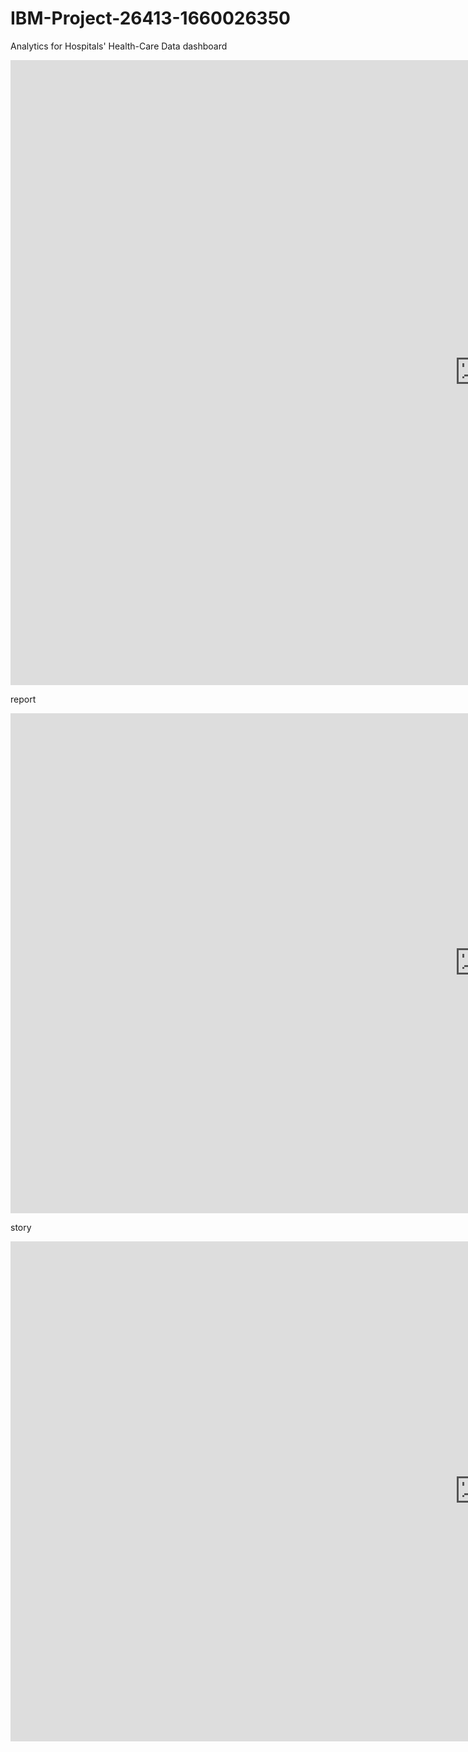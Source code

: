 # IBM-Project-26413-1660026350
Analytics for Hospitals' Health-Care Data
dashboard

<iframe src="https://ap2.ca.analytics.ibm.com/bi/?perspective=dashboard&amp;pathRef=.my_folders%2FNew%2Bdashboard&amp;closeWindowOnLastView=true&amp;ui_appbar=false&amp;ui_navbar=false&amp;shareMode=embedded&amp;action=view&amp;mode=dashboard&amp;subView=model0000018476685922_00000000" width="1500" height="1000" frameborder="0" gesture="media" allow="encrypted-media" allowfullscreen=""></iframe>

report 

<iframe src="https://ap2.ca.analytics.ibm.com/bi/?pathRef=.my_folders%2Ffinal%2Breport&amp;closeWindowOnLastView=true&amp;ui_appbar=false&amp;ui_navbar=false&amp;shareMode=embedded&amp;action=run&amp;format=HTML&amp;prompt=false" width="1500" height="800" frameborder="0" gesture="media" allow="encrypted-media" allowfullscreen=""></iframe>


story

<iframe src="https://ap2.ca.analytics.ibm.com/bi/?perspective=story&amp;pathRef=.my_folders%2Ffinal%2Bstory&amp;closeWindowOnLastView=true&amp;ui_appbar=false&amp;ui_navbar=false&amp;shareMode=embedded&amp;action=view&amp;sceneId=model000001847b64f543_00000003&amp;sceneTime=0" width="1500" height="800" frameborder="0" gesture="media" allow="encrypted-media" allowfullscreen=""></iframe>
